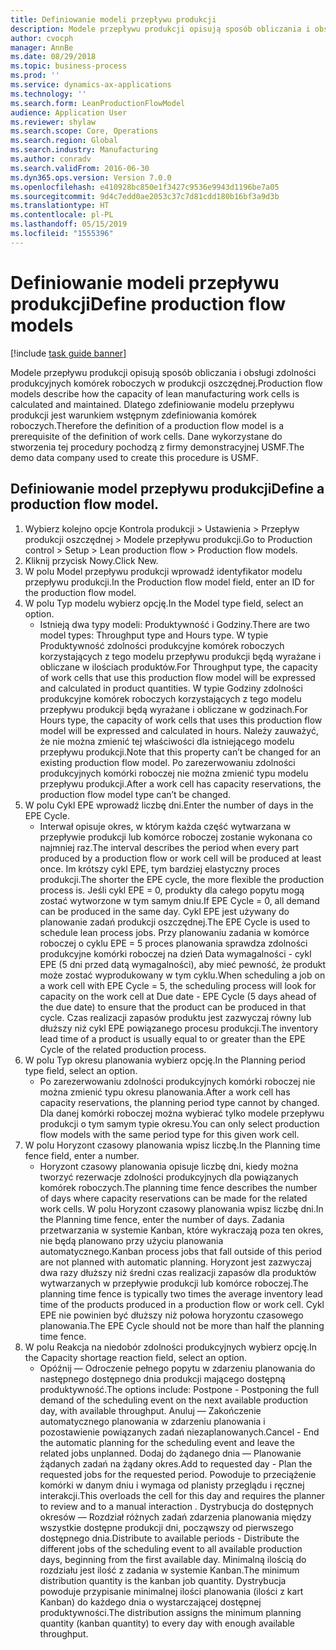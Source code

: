 ```yaml
---
title: Definiowanie modeli przepływu produkcji
description: Modele przepływu produkcji opisują sposób obliczania i obsługi zdolności produkcyjnych komórek roboczych w produkcji oszczędnej.
author: cvocph
manager: AnnBe
ms.date: 08/29/2018
ms.topic: business-process
ms.prod: ''
ms.service: dynamics-ax-applications
ms.technology: ''
ms.search.form: LeanProductionFlowModel
audience: Application User
ms.reviewer: shylaw
ms.search.scope: Core, Operations
ms.search.region: Global
ms.search.industry: Manufacturing
ms.author: conradv
ms.search.validFrom: 2016-06-30
ms.dyn365.ops.version: Version 7.0.0
ms.openlocfilehash: e410928bc850e1f3427c9536e9943d1196be7a05
ms.sourcegitcommit: 9d4c7edd0ae2053c37c7d81cdd180b16bf3a9d3b
ms.translationtype: HT
ms.contentlocale: pl-PL
ms.lasthandoff: 05/15/2019
ms.locfileid: "1555396"
---
```

# <a name="define-production-flow-models"></a><span data-ttu-id="15185-103">Definiowanie modeli przepływu produkcji</span><span class="sxs-lookup"><span data-stu-id="15185-103">Define production flow models</span></span>

[!include [task guide banner](../../includes/task-guide-banner.md)]

<span data-ttu-id="15185-104">Modele przepływu produkcji opisują sposób obliczania i obsługi zdolności produkcyjnych komórek roboczych w produkcji oszczędnej.</span><span class="sxs-lookup"><span data-stu-id="15185-104">Production flow models describe how the capacity of lean manufacturing work cells is calculated and maintained.</span></span> <span data-ttu-id="15185-105">Dlatego zdefiniowanie modelu przepływu produkcji jest warunkiem wstępnym zdefiniowania komórek roboczych.</span><span class="sxs-lookup"><span data-stu-id="15185-105">Therefore the definition of a production flow model is a prerequisite of the definition of work cells.</span></span> <span data-ttu-id="15185-106">Dane wykorzystane do stworzenia tej procedury pochodzą z firmy demonstracyjnej USMF.</span><span class="sxs-lookup"><span data-stu-id="15185-106">The demo data company used to create this procedure is USMF.</span></span>


## <a name="define-a-production-flow-model"></a><span data-ttu-id="15185-107">Definiowanie model przepływu produkcji</span><span class="sxs-lookup"><span data-stu-id="15185-107">Define a production flow model.</span></span> 
1. <span data-ttu-id="15185-108">Wybierz kolejno opcje Kontrola produkcji > Ustawienia > Przepływ produkcji oszczędnej > Modele przepływu produkcji.</span><span class="sxs-lookup"><span data-stu-id="15185-108">Go to Production control > Setup > Lean production flow > Production flow models.</span></span>
2. <span data-ttu-id="15185-109">Kliknij przycisk Nowy.</span><span class="sxs-lookup"><span data-stu-id="15185-109">Click New.</span></span>
3. <span data-ttu-id="15185-110">W polu Model przepływu produkcji wprowadź identyfikator modelu przepływu produkcji.</span><span class="sxs-lookup"><span data-stu-id="15185-110">In the Production flow model field, enter an ID for the production flow model.</span></span>
4. <span data-ttu-id="15185-111">W polu Typ modelu wybierz opcję.</span><span class="sxs-lookup"><span data-stu-id="15185-111">In the Model type field, select an option.</span></span>
    * <span data-ttu-id="15185-112">Istnieją dwa typy modeli: Produktywność i Godziny.</span><span class="sxs-lookup"><span data-stu-id="15185-112">There are two model types: Throughput type and Hours type.</span></span> <span data-ttu-id="15185-113">W typie Produktywność zdolności produkcyjne komórek roboczych korzystających z tego modelu przepływu produkcji będą wyrażane i obliczane w ilościach produktów.</span><span class="sxs-lookup"><span data-stu-id="15185-113">For Throughput type, the capacity of work cells that use this production flow model will be expressed and calculated in product quantities.</span></span> <span data-ttu-id="15185-114">W typie Godziny zdolności produkcyjne komórek roboczych korzystających z tego modelu przepływu produkcji będą wyrażane i obliczane w godzinach.</span><span class="sxs-lookup"><span data-stu-id="15185-114">For Hours type, the capacity of work cells that uses this production flow model will be expressed and calculated in hours.</span></span> <span data-ttu-id="15185-115">Należy zauważyć, że nie można zmienić tej właściwości dla istniejącego modelu przepływu produkcji.</span><span class="sxs-lookup"><span data-stu-id="15185-115">Note that this property can’t be changed for an existing production flow model.</span></span> <span data-ttu-id="15185-116">Po zarezerwowaniu zdolności produkcyjnych komórki roboczej nie można zmienić typu modelu przepływu produkcji.</span><span class="sxs-lookup"><span data-stu-id="15185-116">After a work cell has capacity reservations, the production flow model type can’t be changed.</span></span>  
5. <span data-ttu-id="15185-117">W polu Cykl EPE wprowadź liczbę dni.</span><span class="sxs-lookup"><span data-stu-id="15185-117">Enter the number of days in the EPE Cycle.</span></span>
    * <span data-ttu-id="15185-118">Interwał opisuje okres, w którym każda część wytwarzana w przepływie produkcji lub komórce roboczej zostanie wykonana co najmniej raz.</span><span class="sxs-lookup"><span data-stu-id="15185-118">The interval describes the period when every part produced by a production flow or work cell will be produced at least once.</span></span> <span data-ttu-id="15185-119">Im krótszy cykl EPE, tym bardziej elastyczny proces produkcji.</span><span class="sxs-lookup"><span data-stu-id="15185-119">The shorter the EPE cycle, the more flexible the production process is.</span></span> <span data-ttu-id="15185-120">Jeśli cykl EPE = 0, produkty dla całego popytu mogą zostać wytworzone w tym samym dniu.</span><span class="sxs-lookup"><span data-stu-id="15185-120">If EPE Cycle = 0, all demand can be produced in the same day.</span></span> <span data-ttu-id="15185-121">Cykl EPE jest używany do planowanie zadań produkcji oszczędnej.</span><span class="sxs-lookup"><span data-stu-id="15185-121">The EPE Cycle is used to schedule lean process jobs.</span></span> <span data-ttu-id="15185-122">Przy planowaniu zadania w komórce roboczej o cyklu EPE = 5 proces planowania sprawdza zdolności produkcyjne komórki roboczej na dzień Data wymagalności - cykl EPE (5 dni przed datą wymagalności), aby mieć pewność, że produkt może zostać wyprodukowany w tym cyklu.</span><span class="sxs-lookup"><span data-stu-id="15185-122">When scheduling a job on a work cell with EPE Cycle = 5, the scheduling process will look for capacity on the work cell at Due date - EPE Cycle (5 days ahead of the due date) to ensure that the product can be produced in that cycle.</span></span> <span data-ttu-id="15185-123">Czas realizacji zapasów produktu jest zazwyczaj równy lub dłuższy niż cykl EPE powiązanego procesu produkcji.</span><span class="sxs-lookup"><span data-stu-id="15185-123">The inventory lead time of a product is usually equal to or greater than the EPE Cycle of the related production process.</span></span>  
6. <span data-ttu-id="15185-124">W polu Typ okresu planowania wybierz opcję.</span><span class="sxs-lookup"><span data-stu-id="15185-124">In the Planning period type field, select an option.</span></span>
    * <span data-ttu-id="15185-125">Po zarezerwowaniu zdolności produkcyjnych komórki roboczej nie można zmienić typu okresu planowania.</span><span class="sxs-lookup"><span data-stu-id="15185-125">After a work cell has capacity reservations, the planning period type cannot by changed.</span></span> <span data-ttu-id="15185-126">Dla danej komórki roboczej można wybierać tylko modele przepływu produkcji o tym samym typie okresu.</span><span class="sxs-lookup"><span data-stu-id="15185-126">You can only select production flow models with the same period type for this given work cell.</span></span>  
7. <span data-ttu-id="15185-127">W polu Horyzont czasowy planowania wpisz liczbę.</span><span class="sxs-lookup"><span data-stu-id="15185-127">In the Planning time fence field, enter a number.</span></span>
    * <span data-ttu-id="15185-128">Horyzont czasowy planowania opisuje liczbę dni, kiedy można tworzyć rezerwacje zdolności produkcyjnych dla powiązanych komórek roboczych.</span><span class="sxs-lookup"><span data-stu-id="15185-128">The planning time fence describes the number of days where capacity reservations can be made for the related work cells.</span></span> <span data-ttu-id="15185-129">W polu Horyzont czasowy planowania wpisz liczbę dni.</span><span class="sxs-lookup"><span data-stu-id="15185-129">In the Planning time fence, enter the number of days.</span></span>   <span data-ttu-id="15185-130">Zadania przetwarzania w systemie Kanban, które wykraczają poza ten okres, nie będą planowano przy użyciu planowania automatycznego.</span><span class="sxs-lookup"><span data-stu-id="15185-130">Kanban process jobs that fall outside of this period are not planned with automatic planning.</span></span> <span data-ttu-id="15185-131">Horyzont jest zazwyczaj dwa razy dłuższy niż średni czas realizacji zapasów dla produktów wytwarzanych w przepływie produkcji lub komórce roboczej.</span><span class="sxs-lookup"><span data-stu-id="15185-131">The planning time fence is typically two times the average inventory lead time of the products produced in a production flow or work cell.</span></span> <span data-ttu-id="15185-132">Cykl EPE nie powinien być dłuższy niż połowa horyzontu czasowego planowania.</span><span class="sxs-lookup"><span data-stu-id="15185-132">The EPE Cycle should not be more than half the planning time fence.</span></span>     
8. <span data-ttu-id="15185-133">W polu Reakcja na niedobór zdolności produkcyjnych wybierz opcję.</span><span class="sxs-lookup"><span data-stu-id="15185-133">In the Capacity shortage reaction field, select an option.</span></span>
    * <span data-ttu-id="15185-134">Opóźnij — Odroczenie pełnego popytu w zdarzeniu planowania do następnego dostępnego dnia produkcji mającego dostępną produktywność.</span><span class="sxs-lookup"><span data-stu-id="15185-134">The options include:   Postpone - Postponing the full demand of the scheduling event on the next available production day, with available throughput.</span></span> <span data-ttu-id="15185-135">Anuluj — Zakończenie automatycznego planowania w zdarzeniu planowania i pozostawienie powiązanych zadań niezaplanowanych.</span><span class="sxs-lookup"><span data-stu-id="15185-135">Cancel - End the automatic planning for the scheduling event and leave the related jobs unplanned.</span></span>   <span data-ttu-id="15185-136">Dodaj do żądanego dnia — Planowanie żądanych zadań na żądany okres.</span><span class="sxs-lookup"><span data-stu-id="15185-136">Add to requested day - Plan the requested jobs for the requested period.</span></span> <span data-ttu-id="15185-137">Powoduje to przeciążenie komórki w danym dniu i wymaga od planisty przeglądu i ręcznej interakcji.</span><span class="sxs-lookup"><span data-stu-id="15185-137">This overloads the cell for this day and requires the planner to review and to a manual interaction .</span></span>   <span data-ttu-id="15185-138">Dystrybucja do dostępnych okresów — Rozdział różnych zadań zdarzenia planowania między wszystkie dostępne produkcji dni, począwszy od pierwszego dostępnego dnia.</span><span class="sxs-lookup"><span data-stu-id="15185-138">Distribute to available periods - Distribute the different jobs of the scheduling event to all available production days, beginning from the first available day.</span></span> <span data-ttu-id="15185-139">Minimalną ilością do rozdziału jest ilość z zadania w systemie Kanban.</span><span class="sxs-lookup"><span data-stu-id="15185-139">The minimum distribution quantity is the kanban job quantity.</span></span> <span data-ttu-id="15185-140">Dystrybucja powoduje przypisanie minimalnej ilości planowania (ilości z kart Kanban) do każdego dnia o wystarczającej dostępnej produktywności.</span><span class="sxs-lookup"><span data-stu-id="15185-140">The distribution assigns the minimum planning quantity (kanban quantity) to every day with enough available throughput.</span></span>  

